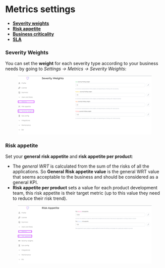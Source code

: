 # Metrics settings

* [**Severity weights**](./#severity-weights)
* [**Risk appetite**](./#risk-appetite)
* [**Business criticality**](./#business-criticality)
* [**SLA**](sla.md)

### Severity Weights

You can set the **weight** for each severity type according to your business needs by going to _Settings -> Metrics -> Severity Weights_:

<figure><img src="../../../../.gitbook/assets/image (1) (1).png" alt=""><figcaption></figcaption></figure>

### Risk appetite

Set your **general** **risk appetite** and **risk appetite  per product**:

* The _general WRT_ is calculated from the sum of the risks of all the applications. So **General** **Risk appetite value** is the general WRT value that seems acceptable to the business and should be considered as a general KPI.
* **Risk appetite per product** sets a value for each product development team, this risk appetite is their target metric (up to this value they need to reduce their risk trend).

<figure><img src="../../../../.gitbook/assets/image (3) (1).png" alt=""><figcaption></figcaption></figure>
